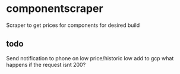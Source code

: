 # componentscraper
Scraper to get prices for components for desired build

## todo

Send notification to phone on low price/historic low
add to gcp
what happens if the request isnt 200?